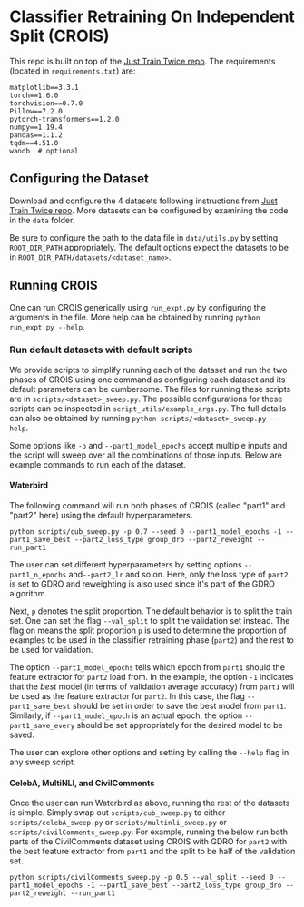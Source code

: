 # Classifier Retraining On Independent Split (CROIS)
This repo is built on top of the [Just Train Twice repo](https://github.com/anniesch/jtt). 
The requirements (located in `requirements.txt`) are:
```
matplotlib==3.3.1
torch==1.6.0
torchvision==0.7.0
Pillow==7.2.0
pytorch-transformers==1.2.0
numpy==1.19.4
pandas==1.1.2
tqdm==4.51.0
wandb  # optional
```


## Configuring the Dataset
Download and configure the 4 datasets following instructions from [Just Train Twice repo](https://github.com/anniesch/jtt).
More datasets can be configured by examining the code in the `data` folder. 

Be sure to configure the path to the data file in `data/utils.py` by setting 
`ROOT_DIR_PATH` appropriately. The default options expect the datasets to be in 
`ROOT_DIR_PATH/datasets/<dataset_name>`.


## Running CROIS
 One can run CROIS generically using `run_expt.py` by configuring
the arguments in the file. More help can be obtained by running 
```python run_expt.py --help```.


### Run default datasets with default scripts
We provide scripts to simplify running each of the dataset and run the 
two phases of CROIS using one command as configuring each dataset and its 
default parameters can be cumbersome. The files for running these scripts are in
`scripts/<dataset>_sweep.py`. The possible configurations for these scripts can be 
inspected in `script_utils/example_args.py`. The full details can also 
be obtained by running `python scripts/<dataset>_sweep.py --help`.

Some options like `-p` and `--part1_model_epochs` accept multiple inputs and the script will sweep over all the combinations
of those inputs. 
Below are example commands to run each of the dataset.

#### Waterbird
The following command will run both phases of CROIS (called "part1" and "part2" here) using the default hyperparameters.

```python scripts/cub_sweep.py -p 0.7 --seed 0 --part1_model_epochs -1 --part1_save_best --part2_loss_type group_dro --part2_reweight --run_part1```

The user can set different hyperparameters by setting options `--part1_n_epochs` and`--part2_lr` and so on. 
Here, only the loss type of `part2` is set to GDRO and reweighting is also used since it's part of the GDRO algorithm. 

Next, `p` denotes the split proportion. The default behavior is to split the train set. One can set the flag
`--val_split` to split the validation set instead. The flag on means the split proportion `p` is used to determine 
the proportion of examples to be used in the classifier retraining phase (`part2`) 
and the rest to be used for validation. 

The option `--part1_model_epochs` tells which epoch from `part1` should the feature extractor for `part2` load from. 
In the example, the option `-1` indicates that the *best* model (in terms of validation average accuracy) from `part1` 
will be used as the feature extractor for `part2`. In this case, the flag `--part1_save_best` should be set in order to
save the best model from `part1`. Similarly, if `--part1_model_epoch` is an actual epoch, the option `--part1_save_every`
should be set appropriately for the desired model to be saved. 

The user can explore other options and setting by calling the `--help` flag in any sweep script. 

#### CelebA, MultiNLI, and CivilComments
Once the user can run Waterbird as above, running the rest of the datasets is simple. Simply swap out `scripts/cub_sweep.py` to 
either `scripts/celebA_sweep.py` or `scripts/multinli_sweep.py` or `scripts/civilComments_sweep.py`. 
For example, running the below run both parts of the CivilComments dataset using CROIS with GDRO for `part2` with the best
feature extractor from `part1` and the split to be half of the validation set. 

```python scripts/civilComments_sweep.py -p 0.5 --val_split --seed 0 --part1_model_epochs -1 --part1_save_best --part2_loss_type group_dro --part2_reweight --run_part1```
